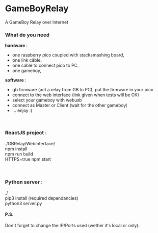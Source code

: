 <h1>GameBoyRelay</h1>
A GameBoy Relay over Internet

<h3>What do you need</h3>
<b>hardware</b> :
<ul>
<li>one raspberry pico coupled with stacksmashing board,
<li>one link câble,</li>
<li>one cable to connect pico to PC.</li>
<li>one gameboy,</li>
</ul>


<b>software</b> :
<ul>
<li>gb firmware (act a relay from GB to PC), put the firmware in your pico</li>
<li>connect to the web interface (link given when tests will be OK)</li>
<li>select your gameboy with webusb</li>
<li>connect as Master or Client (wait for the other gameboy)</li>
<li>... enjoy :)</li>
</ul>

<br>

<h3>ReactJS project :</h3>
./GBRelay/WebInterface/<br>
npm install<br>
npm run build<br>
HTTPS=true npm start<br>

<br>
<br>

<h3>Python server :</h3>
./<br>
pip3 install (required dependancies)<br>
python3 server.py


<h4>P.S.</h4> Don't forget to change the IP/Ports used (wether it's local or only).
